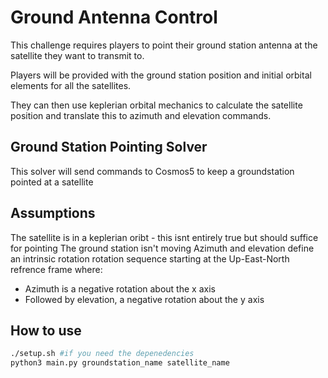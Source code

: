 # Ground Antenna Control 

This challenge requires players to point their ground station antenna at the satellite they want to transmit to.

Players will be provided with the ground station position and initial orbital elements for all the satellites.

They can then use keplerian orbital mechanics to calculate the satellite position and translate this to azimuth and elevation commands. 


## Ground Station Pointing Solver

This solver will send commands to Cosmos5 to keep a groundstation pointed at a satellite


## Assumptions
The satellite is in a keplerian oribt - this isnt entirely true but should suffice for pointing
The ground station isn't moving
Azimuth and elevation define an intrinsic rotation rotation sequence starting at the Up-East-North refrence frame where:
- Azimuth is a negative rotation about the x axis
- Followed by elevation, a negative rotation about the y axis 


## How to use 
```sh
./setup.sh #if you need the depenedencies
python3 main.py groundstation_name satellite_name
```